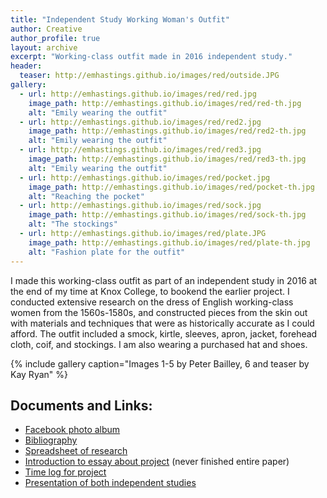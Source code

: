 ```yaml
---
title: "Independent Study Working Woman's Outfit"
author: Creative
author_profile: true
layout: archive
excerpt: "Working-class outfit made in 2016 independent study."
header:
  teaser: http://emhastings.github.io/images/red/outside.JPG
gallery:
  - url: http://emhastings.github.io/images/red/red.jpg
    image_path: http://emhastings.github.io/images/red/red-th.jpg
    alt: "Emily wearing the outfit"
  - url: http://emhastings.github.io/images/red/red2.jpg
    image_path: http://emhastings.github.io/images/red/red2-th.jpg
    alt: "Emily wearing the outfit"
  - url: http://emhastings.github.io/images/red/red3.jpg
    image_path: http://emhastings.github.io/images/red/red3-th.jpg
    alt: "Emily wearing the outfit"
  - url: http://emhastings.github.io/images/red/pocket.jpg
    image_path: http://emhastings.github.io/images/red/pocket-th.jpg
    alt: "Reaching the pocket"
  - url: http://emhastings.github.io/images/red/sock.jpg
    image_path: http://emhastings.github.io/images/red/sock-th.jpg
    alt: "The stockings"
  - url: http://emhastings.github.io/images/red/plate.JPG
    image_path: http://emhastings.github.io/images/red/plate-th.jpg
    alt: "Fashion plate for the outfit"
---
```


I made this working-class outfit as part of an independent study in 2016 at the end of my time at Knox College, to bookend the earlier project. I conducted extensive research on the dress of English working-class women from the 1560s-1580s, and constructed pieces from the skin out with materials and techniques that were as historically accurate as I could afford.  The outfit included a smock, kirtle, sleeves, apron, jacket, forehead cloth, coif, and stockings. I am also wearing a purchased hat and shoes.

{% include gallery caption="Images 1-5 by Peter Bailley, 6 and teaser by Kay Ryan" %}

## Documents and Links:
* [Facebook photo album](https://www.facebook.com/media/set/?set=a.1026541277438073.1073741828.100002466328041&amp;type=1&amp;l=8758bc5f76)
* [Bibliography](https://emhastings.github.io/files/red-sources.pdf)
* [Spreadsheet of research](https://emhastings.github.io/files/Research.xlsx)
* [Introduction to essay about project](https://emhastings.github.io/files/kirtle-paper.pdf) (never finished entire paper)
* [Time log for project](https://emhastings.github.io/files/time.pdf)
* [Presentation of both independent studies](https://emhastings.github.io/talks/2016-05-25-costume-final)


